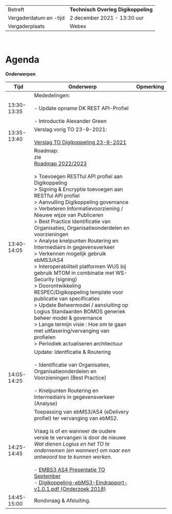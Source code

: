 |  |   |
|------------------------|-------------------------------------|
| Betreft  | **Technisch Overleg Digikoppeling** |
| Vergaderdatum en -tijd | 2 december 2021 - 13:30 uur  |
| Vergaderplaats  | Webex  |
<br>

Agenda
======

  

**Onderwerpen**


| Tijd | Onderwerp | Opmerking |
| --- | --- | --- |
| 13:30-13:35 | Mededelingen:<br><br>\- Update opname DK REST API-Profiel<br><br>\- Introductie Alexander Green |     |
| 13:35-13:40 | Verslag vorig TO 23-9-2021:<br><br> [Verslag TO Digikoppeling 23-9-2021](https://github.com/Logius-standaarden/Digikoppeling-Technisch-Overleg/blob/main/2021/2021_09_23/Concept%20verslag%20TO%20DK%2023%20september%202021.pdf)|     |
| 13:40-14:05 | Roadmap:  <br>zie<br>[Roadmap 2022/2023](https://github.com/Logius-standaarden/Digikoppeling-Technisch-Overleg/blob/main/2021/2021_12_02/Concept%20Roadmap%20Digkoppeling_2022-2023.md)<BR><br> \> Toevoegen RESTful API profiel aan Digikoppeling<br> \> Signing & Encryptie toevoegen aan RESTful API profiel<br> \> Aanvulling Digikoppeling governance<br> \> Verbeteren Informatievoorziening / Nieuwe wijze van Publiceren<br> \> Best Practice Identificatie van Organisaties, Organisatieonderdelen en voorzieningen<br> \> Analyse knelpunten Routering en Intermediairs in gegevensverkeer<br> \> Verkennen mogelijk gebruik ebMS3/AS4<br> \> Interoperabiliteit platformen WUS bij gebruik MTOM in combinatie met WS-Security (signing)<br> \> Doorontwikkeling RESPEC/Digikoppeling template voor publicatie van specificaties<br> \> Update Beheermodel / aansluiting op Logius Standaarden BOMOS generiek beheer model & governance <br> > Lange termijn visie : Hoe om te gaan met uitfasering/vervanging van profielen<br> > Periodiek actualiseren architectuur|     |
| 14:05-14:25 | Update: Identficatie & Routering<br><br>\- Identificatie van Organisaties, Organisatieonderdelen en Voorzieningen (Best Practice)<br><br>\- Knelpunten Routering en Intermediairs in gegevensverkeer (Analyse) |     |
| 14:25-14:45 | Toepassing van ebMS3/AS4 (eDelivery profiel) ter vervanging van ebMS2. <br><br>Vraag is of en wanneer de oudere versie te vervangen is door de nieuwe  <br>_Wat dienen Logius en het TO te ondernemen (en wanneer) om naar een antwoord toe te kunnen werken._<br><br>\- [EMBS3 AS4 Presentatie TO September](https://github.com/Logius-standaarden/Digikoppeling-Technisch-Overleg/blob/main/2021/2021_12_02/TO%20DigiKoppeling%20eDelivery%20AS4.pdf)  <br>\- [Digikoppeling-ebMS3-Eindrapport-v1.0.1.pdf (Onderzoek 2018)](https://github.com/Logius-standaarden/Digikoppeling-Technisch-Overleg/blob/main/2021/2021_12_02/bijlage%204.2%20Digikoppeling-ebMS3-Eindrapport-v1.0.1.pdf) |     |
| 14:45-15:00 | Rondvraag & Afsluiting. |     |




